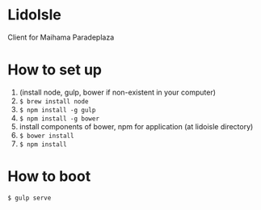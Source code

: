 LidoIsle
=======================
Client for Maihama Paradeplaza

# How to set up
1. (install node, gulp, bower if non-existent in your computer)
 1. `$ brew install node`
 2. `$ npm install -g gulp`
 3. `$ npm install -g bower`
2. install components of bower, npm for application (at lidoisle directory)
 1. `$ bower install`
 2. `$ npm install`

# How to boot
`$ gulp serve`
